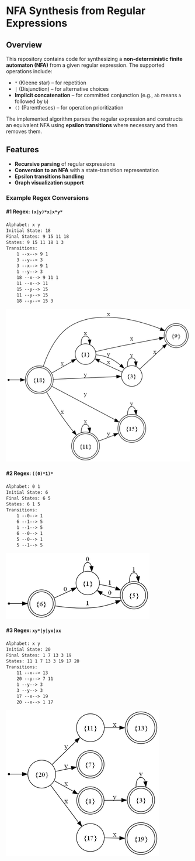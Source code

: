 # NFA Synthesis from Regular Expressions

## Overview
This repository contains code for synthesizing a **non-deterministic finite automaton (NFA)** from a given regular expression. The supported operations include:

- `*` (Kleene star) – for repetition
- `|` (Disjunction) – for alternative choices
- **Implicit concatenation** – for committed conjunction (e.g., `ab` means `a` followed by `b`)
- `()` (Parentheses) – for operation prioritization

The implemented algorithm parses the regular expression and constructs an equivalent NFA using **epsilon transitions** where necessary and then removes them.

## Features
- **Recursive parsing** of regular expressions
- **Conversion to an NFA** with a state-transition representation
- **Epsilon transitions handling**
- **Graph visualization support**

### Example Regex Conversions
#### #1 Regex: `(x|y)*x|x*y*`
```
Alphabet: x y
Initial State: 18
Final States: 9 15 11 18
States: 9 15 11 18 1 3
Transitions:
    1 --x--> 9 1
    3 --y--> 3
    3 --x--> 9 1
    1 --y--> 3
    18 --x--> 9 11 1
    11 --x--> 11
    15 --y--> 15
    11 --y--> 15
    18 --y--> 15 3
```
![Example_1](visualized/example_1/synthesized.png)



#### #2 Regex: `((0)*1)*`
```
Alphabet: 0 1
Initial State: 6
Final States: 6 5
States: 6 1 5
Transitions:
    1 --0--> 1
    6 --1--> 5
    1 --1--> 5
    6 --0--> 1
    5 --0--> 1
    5 --1--> 5 
```
![Example_2](visualized/example_2/synthesized.png)



#### #3 Regex: `xy*|y|yx|xx`
```
Alphabet: x y
Initial State: 20
Final States: 1 7 13 3 19
States: 11 1 7 13 3 19 17 20
Transitions:
    11 --x--> 13
    20 --y--> 7 11
    1 --y--> 3
    3 --y--> 3
    17 --x--> 19
    20 --x--> 1 17
```
![Example_3](visualized/example_3/synthesized.png)
